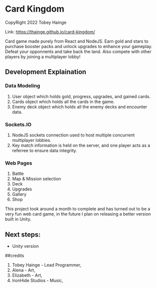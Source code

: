 # Card Kingdom
CopyRight 2022 Tobey Hainge

Link: https://thainge.github.io/card-kingdom/

Card game made purely from React and NodeJS. Earn gold and stars to purchase booster packs and unlock upgrades to enhance your gameplay. Defeat your opponnents and take back the land. Also compete with other players by joining a multiplayer lobby!

## Development Explaination
### Data Modeling
  1. User object which holds gold, progress, upgrades, and gained cards.
  2. Cards object which holds all the cards in the game.
  3. Enemy deck object which holds all the enemy decks and encounter data.
### Sockets.IO
  1. NodeJS sockets connection used to host multiple concurrent multiplayer lobbies.
  2. Key match information is held on the server, and one player acts as a referree to ensure data integrity.
### Web Pages
  1. Battle
  2. Map & Mission selection
  3. Deck
  4. Upgrades
  5. Gallery
  6. Shop

This project took around a month to complete and has turned out to be a very fun web card game, in the future I plan on releasing a better version built in Unity.

## Next steps:
- Unity version

##credits 
  1. Tobey Hainge - Lead Programmer,
  2. Alena - Art,
  3. Elizabeth - Art,
  4. IronHide Studios - Music,
